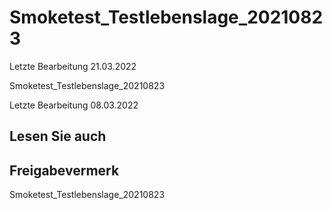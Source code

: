 # Smoketest_Testlebenslage_20210823

Letzte Bearbeitung 21.03.2022

Smoketest\_Testlebenslage\_20210823

Letzte Bearbeitung 08.03.2022

## Lesen Sie auch

## Freigabevermerk

Smoketest\_Testlebenslage\_20210823
